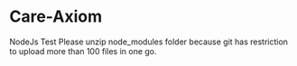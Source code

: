 # Care-Axiom
NodeJs Test 
Please unzip node_modules folder because git has restriction to upload more than 100 files in one go. 
